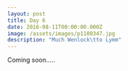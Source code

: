 ```yaml
---
layout: post
title: Day 6
date: 2016-08-11T00:00:00.000Z
image: /assets/images/p1100347.jpg
description: "Much Wenlock\tto Lymm"
---
```



Coming soon.....